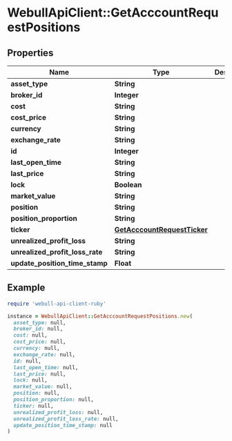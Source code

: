 # WebullApiClient::GetAcccountRequestPositions

## Properties

| Name | Type | Description | Notes |
| ---- | ---- | ----------- | ----- |
| **asset_type** | **String** |  | [optional] |
| **broker_id** | **Integer** |  | [optional] |
| **cost** | **String** |  | [optional] |
| **cost_price** | **String** |  | [optional] |
| **currency** | **String** |  | [optional] |
| **exchange_rate** | **String** |  | [optional] |
| **id** | **Integer** |  | [optional] |
| **last_open_time** | **String** |  | [optional] |
| **last_price** | **String** |  | [optional] |
| **lock** | **Boolean** |  | [optional] |
| **market_value** | **String** |  | [optional] |
| **position** | **String** |  | [optional] |
| **position_proportion** | **String** |  | [optional] |
| **ticker** | [**GetAcccountRequestTicker**](GetAcccountRequestTicker.md) |  | [optional] |
| **unrealized_profit_loss** | **String** |  | [optional] |
| **unrealized_profit_loss_rate** | **String** |  | [optional] |
| **update_position_time_stamp** | **Float** |  | [optional] |

## Example

```ruby
require 'webull-api-client-ruby'

instance = WebullApiClient::GetAcccountRequestPositions.new(
  asset_type: null,
  broker_id: null,
  cost: null,
  cost_price: null,
  currency: null,
  exchange_rate: null,
  id: null,
  last_open_time: null,
  last_price: null,
  lock: null,
  market_value: null,
  position: null,
  position_proportion: null,
  ticker: null,
  unrealized_profit_loss: null,
  unrealized_profit_loss_rate: null,
  update_position_time_stamp: null
)
```

